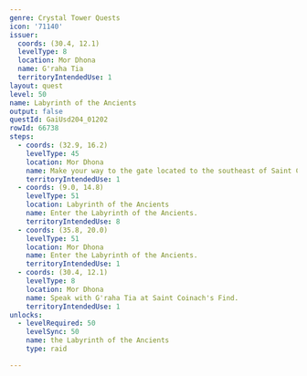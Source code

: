 ```yaml
---
genre: Crystal Tower Quests
icon: '71140'
issuer:
  coords: (30.4, 12.1)
  levelType: 8
  location: Mor Dhona
  name: G'raha Tia
  territoryIntendedUse: 1
layout: quest
level: 50
name: Labyrinth of the Ancients
output: false
questId: GaiUsd204_01202
rowId: 66738
steps:
  - coords: (32.9, 16.2)
    levelType: 45
    location: Mor Dhona
    name: Make your way to the gate located to the southeast of Saint Coinach's Find.
    territoryIntendedUse: 1
  - coords: (9.0, 14.8)
    levelType: 51
    location: Labyrinth of the Ancients
    name: Enter the Labyrinth of the Ancients.
    territoryIntendedUse: 8
  - coords: (35.8, 20.0)
    levelType: 51
    location: Mor Dhona
    name: Enter the Labyrinth of the Ancients.
    territoryIntendedUse: 1
  - coords: (30.4, 12.1)
    levelType: 8
    location: Mor Dhona
    name: Speak with G'raha Tia at Saint Coinach's Find.
    territoryIntendedUse: 1
unlocks:
  - levelRequired: 50
    levelSync: 50
    name: the Labyrinth of the Ancients
    type: raid

---
```

